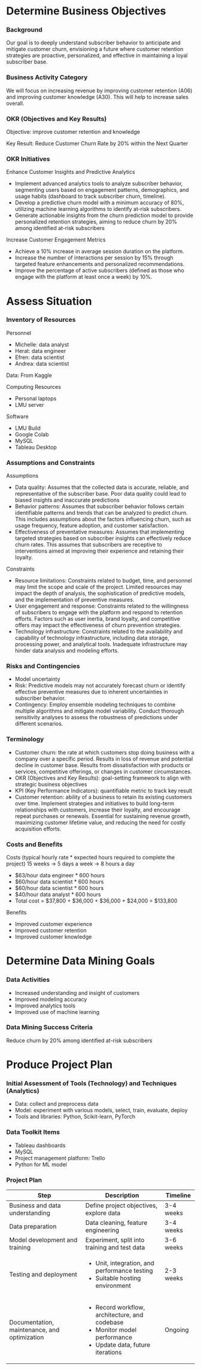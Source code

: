 # Determine Business Objectives
### Background
Our goal is to deeply understand subscriber behavior to anticipate and mitigate customer churn, envisioning a future where customer retention strategies are proactive, personalized, and effective in maintaining a loyal subscriber base.

### Business Activity Category
We will focus on increasing revenue by improving customer retention (A06) and improving customer knowledge (A30). This will help to increase sales overall.

### OKR (Objectives and Key Results)
Objective: improve customer retention and knowledge

Key Result: Reduce Customer Churn Rate by 20% within the Next Quarter
### OKR Initiatives
Enhance Customer Insights and Predictive Analytics
- Implement advanced analytics tools to analyze subscriber behavior, segmenting users based on engagement patterns, demographics, and usage habits (dashboard to track subscriber churn, timeline).
- Develop a predictive churn model with a minimum accuracy of 80%, utilizing machine learning algorithms to identify at-risk subscribers.
- Generate actionable insights from the churn prediction model to provide personalized retention strategies, aiming to reduce churn by 20% among identified at-risk subscribers

Increase Customer Engagement Metrics
- Achieve a 10% increase in average session duration on the platform.
- Increase the number of interactions per session by 15% through targeted feature enhancements and personalized recommendations.
- Improve the percentage of active subscribers (defined as those who engage with the platform at least once a week) by 10%.

# Assess Situation
### Inventory of Resources
Personnel
- Michelle: data analyst
- Herat: data engineer
- Efren: data scientist
- Andrea: data scientist

Data: From Kaggle

Computing Resources
- Personal laptops
- LMU server

Software
- LMU Build
- Google Colab
- MySQL
- Tableau Desktop

### Assumptions and Constraints
Assumptions
- Data quality: Assumes that the collected data is accurate, reliable, and representative of the subscriber base. Poor data quality could lead to biased insights and inaccurate predictions
- Behavior patterns: Assumes that subscriber behavior follows certain identifiable patterns and trends that can be analyzed to predict churn. This includes assumptions about the factors influencing churn, such as usage frequency, feature adoption, and customer satisfaction.
- Effectiveness of preventative measures: Assumes that implementing targeted strategies based on subscriber insights can effectively reduce churn rates. This assumes that subscribers are receptive to interventions aimed at improving their experience and retaining their loyalty.

Constraints
- Resource limitations: Constraints related to budget, time, and personnel may limit the scope and scale of the project. Limited resources may impact the depth of analysis, the sophistication of predictive models, and the implementation of preventive measures.
- User engagement and response: Constraints related to the willingness of subscribers to engage with the platform and respond to retention efforts. Factors such as user inertia, brand loyalty, and competitive offers may impact the effectiveness of churn prevention strategies.
- Technology infrastructure: Constraints related to the availability and capability of technology infrastructure, including data storage, processing power, and analytical tools. Inadequate infrastructure may hinder data analysis and modeling efforts.
### Risks and Contingencies
- Model uncertainty
- Risk: Predictive models may not accurately forecast churn or identify effective preventive measures due to inherent uncertainties in subscriber behavior.
- Contingency: Employ ensemble modeling techniques to combine multiple algorithms and mitigate model variability. Conduct thorough sensitivity analyses to assess the robustness of predictions under different scenarios.
### Terminology
- Customer churn: the rate at which customers stop doing business with a company over a specific period. Results in loss of revenue and potential decline in customer base. Results from dissatisfaction with products or services, competitive offerings, or changes in customer circumstances.
- OKR (Objectives and Key Results): goal-setting framework to align with strategic business objectives
- KPI (Key Performance Indicators): quantifiable metric to track key result
- Customer retention: ability of a business to retain its existing customers over time. Implement strategies and initiatives to build long-term relationships with customers, increase their loyalty, and encourage repeat purchases or renewals. Essential for sustaining revenue growth, maximizing customer lifetime value, and reducing the need for costly acquisition efforts.
### Costs and Benefits
Costs (typical hourly rate * expected hours required to complete the project) 15 weeks -> 5 days a week -> 8 hours a day
- $63/hour data engineer * 600 hours
- $60/hour data scientist * 600 hours
- $60/hour data scientist * 600 hours
- $40/hour data analyst * 600 hours
- Total cost = $37,800 + $36,000 + $36,000 + $24,000 = $133,800

Benefits
- Improved customer experience
- Improved customer retention
- Improved customer knowledge

# Determine Data Mining Goals
### Data Activities
- Increased understanding and insight of customers
- Improved modeling accuracy
- Improved analytics tools
- Improved use of machine learning
### Data Mining Success Criteria
Reduce churn by 20% among identified at-risk subscribers
# Produce Project Plan
### Initial Assessment of Tools (Technology) and Techniques (Analytics)
- Data: collect and preprocess data
- Model: experiment with various models, select, train, evaluate, deploy
- Tools and libraries: Python, Scikit-learn, PyTorch
### Data Toolkit Items
- Tableau dashboards
- MySQL
- Project management platform: Trello
- Python for ML model
### Project Plan
| Step | Description | Timeline |
| ---- | ---- | ---- |
| Business and data understanding | Define project objectives, explore data | 3-4 weeks |
| Data preparation | Data cleaning, feature engineering | 3-4 weeks |
| Model development and training | Experiment, split into training and test data | 3-6 weeks |
| Testing and deployment | <ul><li>Unit, integration, and performance testing</li><li>Suitable hosting environment</li></ul> | 2-3 weeks |
| Documentation, maintenance, and optimization | <ul><li>Record workflow, architecture, and codebase</li><li>Monitor model performance</li><li>Update data, future iterations</li></ul> | Ongoing|
